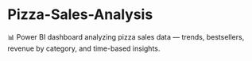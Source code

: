 # Pizza-Sales-Analysis
📊 Power BI dashboard analyzing pizza sales data — trends, bestsellers, revenue by category, and time-based insights.
